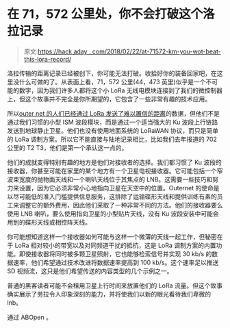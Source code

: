 # 在 71，572 公里处，你不会打破这个洛拉记录

> 原文:[https://hack aday . com/2018/02/22/at-71572-km-you-wot-beat-this-lora-record/](https://hackaday.com/2018/02/22/at-71572-km-you-wont-beat-this-lora-record/)

洛拉传输的距离记录已经被创下，你可能无法打破。收拾好你的装备回家吧，在这里没什么可做的了。从表面上看，71，572 公里(44，473 英里)似乎是一个不可能的数字，因为我们许多人都将这个小 LoRa 无线电模块连接到了我们的微控制器上，但这个故事并不完全是你所期望的，它包含了一些非常有趣的技术应用。

所以[outer net 的人们已经通过 LoRa 发送了难以置信的距离](https://store.outernet.is/blogs/the-official-outernet-blog/world-record)的数据，但他们不是通过我们习惯的小型 ISM 波段模块，而是通过一个适当强大的 Ku 波段上行链路发送到地球静止卫星。他们也没有使用地面系统的 LoRaWAN 协议，而只是简单的 LoRa 调制方案。所以它不能直接与陆地记录相比，比如我们去年报道的 702 公里的 T2 T3，他们是第一个承认这一点的。

他们的成就变得特别有趣的地方是他们对接收者的选择。我们都习惯了 Ku 波段的接收器，你甚至可能在家里的某个地方有一个卫星电视接收器。它可能包括一个窄波束宽度的抛物面天线和一个喇叭天线位于其焦点的 LNB。这需要一些技巧和努力来设置，因为它必须非常小心地指向卫星在天空中的位置。Outernet 的使命是以尽可能低的准入门槛提供信息服务，这排除了运输碟形天线和提供训练有素的员工来调整它的额外费用，因此他们采取了一种非常不同的方法。他们的接收器要么使用 LNB 喇叭，要么使用指向卫星的小型贴片天线，没有 Ku 波段安装中可能会用到的碟形天线或相控阵天线。

你可能想知道这样一个接收器如何可能与这样一个微薄的天线一起工作，但秘密在于 LoRa 相对较小的带宽以及对同频道干扰的抵抗，这是 LoRa 调制方案的内置功能。即使接收器将同时被多颗卫星照射，它也能够检索信号并实现 30 kb/s 的数据速率，他们希望通过技术改进将数据速率提高到 100 kb/s。这个速率足以推送 SD 视频流，这只是他们希望传送的内容类型的几个示例之一。

普通的黑客读者可能不会租用卫星上行时间来放置他们的 LoRa 流量。但这个故事确实展示了劳拉令人印象深刻的能力，并将使我们以新的眼光看待我们卑微的 lnb。

通过 ABOpen 。